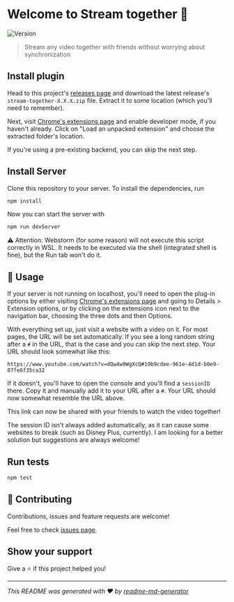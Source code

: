 # Welcome to Stream together 👋
![Version](https://img.shields.io/badge/dynamic/json?color=blue&url=https://raw.githubusercontent.com/LBBO/stream-together/main/package.json&query=$.version&label=version)

> Stream any video together with friends without worrying about synchronization

## Install plugin
Head to this project's [releases page](https://github.com/LBBO/stream-together/releases) and download the
latest release's `stream-together-X.X.X.zip` file.
Extract it to some location (which you'll need to remember).

Next, visit [Chrome's extensions page](chrome:///extensions)
and enable developer mode, if you haven't already.
Click on "Load an unpacked extension" and choose the
extracted folder's location.

If you're using a pre-existing backend, you can skip the next step.

## Install Server
Clone this repository to your server.
To install the dependencies, run 

```sh
npm install
```

Now you can start the server with

```sh
npm run devServer
```

⚠ Attention: Webstorm (for some reason) will not execute this script correctly
in WSL. It needs to be executed via the shell (integrated shell is fine), but
the Run tab won't do it.

## 🚀 Usage
If your server is not running on localhost, you'll need
to open the plug-in options by either visiting
[Chrome's extensions page](chrome:///extensions)
and going to Details > Extension options, or by
clicking on the extensions icon next to the navigation
bar, choosing the three dots and then Options.

With everything set up, just visit a website with a video on it. For most pages, the URL
will be set automatically. If you see a long random string after a `#` in the URL,
that is the case and you can skip the next step. Your URL should look somewhat like this:

```
https://www.youtube.com/watch?v=dQw4w9WgXcQ#19b9cdee-961e-4d1d-b0e9-07fe6f35ca32
```

If it doesn't, you'll have to open the console and you'll find a `sessionID` there. Copy it
and manually add it to your URL after a `#`. Your URL should now somewhat resemble the URL
above.

This link can now be shared with your friends to watch the video together!

The session ID isn't always added automatically, as it can cause some websites
to break (such as Disney Plus, currently). I am looking for a better solution but suggestions are
always welcome!

## Run tests

```sh
npm test
```

## 🤝 Contributing

Contributions, issues and feature requests are welcome!

Feel free to check
[issues page](https://github.com/LBBO/stream-together/issues). 

## Show your support

Give a ⭐️ if this project helped you!


***
_This README was generated with ❤️ by
[readme-md-generator](https://github.com/kefranabg/readme-md-generator)_
